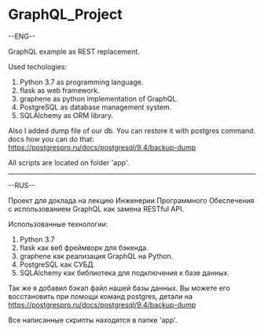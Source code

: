 # GraphQL_Project
--ENG--

GraphQL example as REST replacement.

Used techologies:
   1) Python 3.7 as programming language.
   2) flask as web framework.
   3) graphene as python implementation of GraphQL.
   4) PostgreSQL as database management system. 
   5) SQLAlchemy as ORM library.
   
Also I added dump file of our db. You can restore it with postgres command.
docs how you can do that: https://postgrespro.ru/docs/postgresql/9.4/backup-dump

All scripts are located on folder 'app'.

------------------------------------------------------------------------------------------------------------------------------------------

--RUS--

Проект для доклада на лекцию Инженерии Программного Обеспечения с использованием GraphQL как замена RESTful API.

Использованные технологии:
  1) Python 3.7
  2) flask как веб фреймворк для бэкенда.
  3) graphene как реализация GraphQL на Python.
  4) PostgreSQL как СУБД.
  5) SQLAlchemy как библиотека для подключения к базе данных.
  
Так же я добавил бэкап файл нашей базы данных. Вы можете его восстановить при помощи команд postgres, детали на 
https://postgrespro.ru/docs/postgresql/9.4/backup-dump

Все написанные скрипты находятся в папке 'app'.
